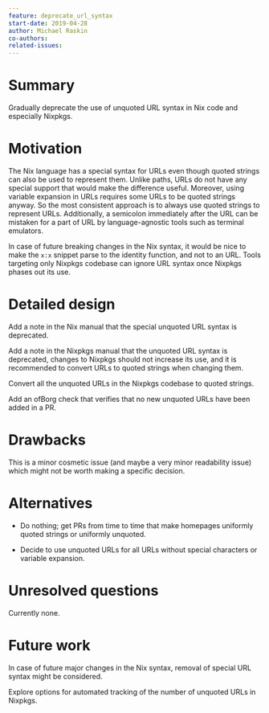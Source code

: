 ```yaml
---
feature: deprecate_url_syntax
start-date: 2019-04-28
author: Michael Raskin
co-authors: 
related-issues: 
---
```


# Summary
[summary]: #summary

Gradually deprecate the use of unquoted URL syntax in Nix code and especially
Nixpkgs.

# Motivation
[motivation]: #motivation

The Nix language has a special syntax for URLs even though quoted strings can also be used to represent them. Unlike paths, URLs do not
have any special support that would make the difference useful. Moreover, using
variable expansion in URLs requires some URLs to be quoted strings anyway. So
the most consistent approach is to always use quoted strings to represent URLs.
Additionally, a semicolon immediately after the URL can be mistaken for a part
of URL by language-agnostic tools such as terminal emulators.

In case of future breaking changes in the Nix syntax, it would be nice to make
the `x:x` snippet parse to the identity function, and not to an URL. Tools
targeting only Nixpkgs codebase can ignore URL syntax once Nixpkgs phases out
its use.

# Detailed design
[design]: #detailed-design

Add a note in the Nix manual that the special unquoted URL syntax is
deprecated.

Add a note in the Nixpkgs manual that the unquoted URL syntax is deprecated,
changes to Nixpkgs should not increase its use, and it is recommended to
convert URLs to quoted strings when changing them.

Convert all the unquoted URLs in the Nixpkgs codebase to quoted strings.

Add an ofBorg check that verifies that no new unquoted URLs have been added in
a PR.

# Drawbacks
[drawbacks]: #drawbacks

This is a minor cosmetic issue (and maybe a very minor readability issue) which
might not be worth making a specific decision.

# Alternatives
[alternatives]: #alternatives

* Do nothing; get PRs from time to time that make homepages uniformly quoted
  strings or uniformly unquoted.

* Decide to use unquoted URLs for all URLs without special characters or
  variable expansion.

# Unresolved questions
[unresolved]: #unresolved-questions

Currently none.

# Future work
[future]: #future-work

In case of future major changes in the Nix syntax, removal of special URL
syntax might be considered.

Explore options for automated tracking of the number of unquoted URLs in 
Nixpkgs.
